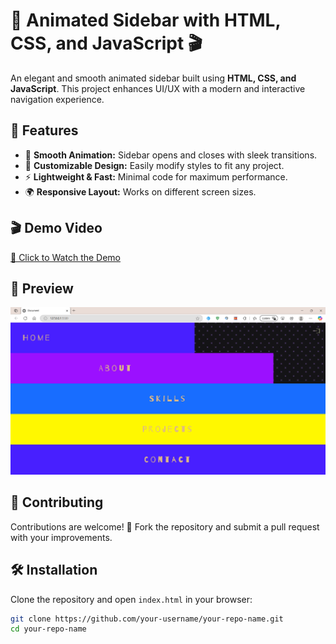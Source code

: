 # 🎨 Animated Sidebar with HTML, CSS, and JavaScript 🎬

An elegant and smooth animated sidebar built using **HTML, CSS, and JavaScript**. This project enhances UI/UX with a modern and interactive navigation experience.

## 🚀 Features

- 📌 **Smooth Animation:** Sidebar opens and closes with sleek transitions.
- 🎨 **Customizable Design:** Easily modify styles to fit any project.
- ⚡ **Lightweight & Fast:** Minimal code for maximum performance.
- 🌍 **Responsive Layout:** Works on different screen sizes.

## 🎬 Demo Video

[🔗 Click to Watch the Demo]([your-demo-video-link-here](https://drive.google.com/file/d/1TldWNeG9yhGganvKMwVZuL9JGBTtxDpX/view?usp=sharing))

## 📸 Preview

![Preview Image](preview-image.png)


## 🤝 Contributing

Contributions are welcome! 🎉 Fork the repository and submit a pull request with your improvements.

## 🛠️ Installation

Clone the repository and open `index.html` in your browser:

```bash
git clone https://github.com/your-username/your-repo-name.git
cd your-repo-name

